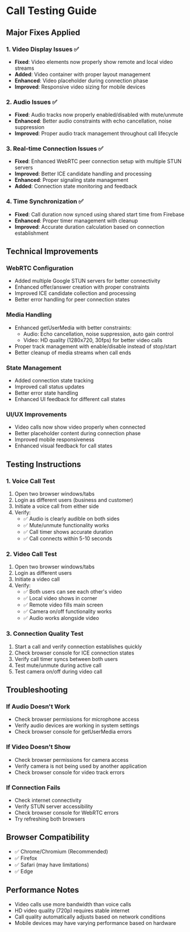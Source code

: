 # Call Testing Guide

## Major Fixes Applied

### 1. Video Display Issues ✅
- **Fixed**: Video elements now properly show remote and local video streams
- **Added**: Video container with proper layout management
- **Enhanced**: Video placeholder during connection phase
- **Improved**: Responsive video sizing for mobile devices

### 2. Audio Issues ✅
- **Fixed**: Audio tracks now properly enabled/disabled with mute/unmute
- **Enhanced**: Better audio constraints with echo cancellation, noise suppression
- **Improved**: Proper audio track management throughout call lifecycle

### 3. Real-time Connection Issues ✅
- **Fixed**: Enhanced WebRTC peer connection setup with multiple STUN servers
- **Improved**: Better ICE candidate handling and processing
- **Enhanced**: Proper signaling state management
- **Added**: Connection state monitoring and feedback

### 4. Time Synchronization ✅
- **Fixed**: Call duration now synced using shared start time from Firebase
- **Enhanced**: Proper timer management with cleanup
- **Improved**: Accurate duration calculation based on connection establishment

## Technical Improvements

### WebRTC Configuration
- Added multiple Google STUN servers for better connectivity
- Enhanced offer/answer creation with proper constraints
- Improved ICE candidate collection and processing
- Better error handling for peer connection states

### Media Handling
- Enhanced getUserMedia with better constraints:
  - Audio: Echo cancellation, noise suppression, auto gain control
  - Video: HD quality (1280x720, 30fps) for better video calls
- Proper track management with enable/disable instead of stop/start
- Better cleanup of media streams when call ends

### State Management
- Added connection state tracking
- Improved call status updates
- Better error state handling
- Enhanced UI feedback for different call states

### UI/UX Improvements
- Video calls now show video properly when connected
- Better placeholder content during connection phase
- Improved mobile responsiveness
- Enhanced visual feedback for call states

## Testing Instructions

### 1. Voice Call Test
1. Open two browser windows/tabs
2. Login as different users (business and customer)
3. Initiate a voice call from either side
4. Verify:
   - ✅ Audio is clearly audible on both sides
   - ✅ Mute/unmute functionality works
   - ✅ Call timer shows accurate duration
   - ✅ Call connects within 5-10 seconds

### 2. Video Call Test
1. Open two browser windows/tabs
2. Login as different users
3. Initiate a video call
4. Verify:
   - ✅ Both users can see each other's video
   - ✅ Local video shows in corner
   - ✅ Remote video fills main screen
   - ✅ Camera on/off functionality works
   - ✅ Audio works alongside video

### 3. Connection Quality Test
1. Start a call and verify connection establishes quickly
2. Check browser console for ICE connection states
3. Verify call timer syncs between both users
4. Test mute/unmute during active call
5. Test camera on/off during video call

## Troubleshooting

### If Audio Doesn't Work
- Check browser permissions for microphone access
- Verify audio devices are working in system settings
- Check browser console for getUserMedia errors

### If Video Doesn't Show
- Check browser permissions for camera access
- Verify camera is not being used by another application
- Check browser console for video track errors

### If Connection Fails
- Check internet connectivity
- Verify STUN server accessibility
- Check browser console for WebRTC errors
- Try refreshing both browsers

## Browser Compatibility
- ✅ Chrome/Chromium (Recommended)
- ✅ Firefox
- ✅ Safari (may have limitations)
- ✅ Edge

## Performance Notes
- Video calls use more bandwidth than voice calls
- HD video quality (720p) requires stable internet
- Call quality automatically adjusts based on network conditions
- Mobile devices may have varying performance based on hardware

